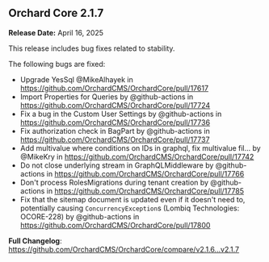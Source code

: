 ## Orchard Core 2.1.7

**Release Date:** April 16, 2025

This release includes bug fixes related to stability.

The following bugs are fixed:

- Upgrade YesSql @MikeAlhayek in https://github.com/OrchardCMS/OrchardCore/pull/17617
- Import Properties for Queries by @github-actions in https://github.com/OrchardCMS/OrchardCore/pull/17724
- Fix a bug in the Custom User Settings by @github-actions in https://github.com/OrchardCMS/OrchardCore/pull/17736
- Fix authorization check in BagPart by @github-actions in https://github.com/OrchardCMS/OrchardCore/pull/17737
- Add multivalue where conditions on IDs in graphql, fix multivalue fil… by @MikeKry in https://github.com/OrchardCMS/OrchardCore/pull/17742
- Do not close underlying stream in GraphQLMiddleware by @github-actions in https://github.com/OrchardCMS/OrchardCore/pull/17766
- Don't process RolesMigrations during tenant creation by @github-actions in https://github.com/OrchardCMS/OrchardCore/pull/17785
- Fix that the sitemap document is updated even if it doesn't need to, potentially causing `ConcurrencyException`s (Lombiq Technologies: OCORE-228) by @github-actions in https://github.com/OrchardCMS/OrchardCore/pull/17800

**Full Changelog**: https://github.com/OrchardCMS/OrchardCore/compare/v2.1.6...v2.1.7
